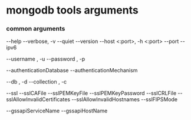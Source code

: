 mongodb tools arguments
=============================

### common arguments
--help
--verbose, -v
--quiet
--version
--host <hostname><:port>, -h <hostname><:port>
--port <port>
--ipv6

--username <username>, -u <username>
--password <password>, -p <password>

--authenticationDatabase <dbname>
--authenticationMechanism <name>

--db <database>, -d <database>
--collection <collection>, -c <collection>

--ssl
--sslCAFile <filename>
--sslPEMKeyFile <filename>
--sslPEMKeyPassword <value>
--sslCRLFile <filename>
--sslAllowInvalidCertificates
--sslAllowInvalidHostnames
--sslFIPSMode

--gssapiServiceName
--gssapiHostName




